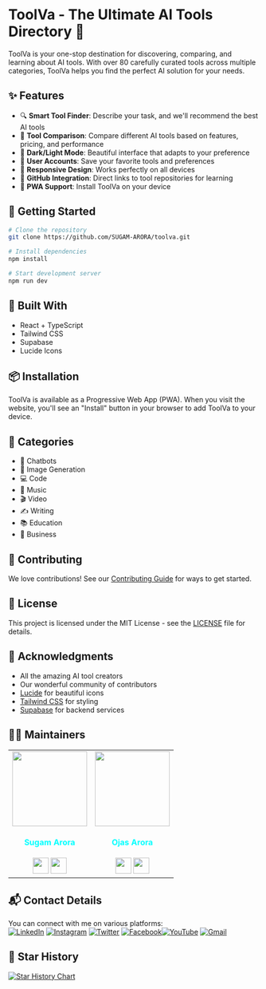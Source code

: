 # ToolVa - The Ultimate AI Tools Directory 🚀

ToolVa is your one-stop destination for discovering, comparing, and learning about AI tools. With over 80 carefully curated tools across multiple categories, ToolVa helps you find the perfect AI solution for your needs.

## ✨ Features

- 🔍 **Smart Tool Finder**: Describe your task, and we'll recommend the best AI tools
- 🔄 **Tool Comparison**: Compare different AI tools based on features, pricing, and performance
- 🌙 **Dark/Light Mode**: Beautiful interface that adapts to your preference
- 👤 **User Accounts**: Save your favorite tools and preferences
- 📱 **Responsive Design**: Works perfectly on all devices
- 🔗 **GitHub Integration**: Direct links to tool repositories for learning
- 💾 **PWA Support**: Install ToolVa on your device

## 🚀 Getting Started

```bash
# Clone the repository
git clone https://github.com/SUGAM-ARORA/toolva.git

# Install dependencies
npm install

# Start development server
npm run dev
```

## 🔧 Built With

- React + TypeScript
- Tailwind CSS
- Supabase
- Lucide Icons

## 📦 Installation

ToolVa is available as a Progressive Web App (PWA). When you visit the website, you'll see an "Install" button in your browser to add ToolVa to your device.

## 🌟 Categories

- 🤖 Chatbots
- 🎨 Image Generation
- 💻 Code
- 🎵 Music
- 🎬 Video
- ✍️ Writing
- 📚 Education
- 💼 Business

## 🤝 Contributing

We love contributions! See our [Contributing Guide](CONTRIBUTING.md) for ways to get started.

## 📄 License

This project is licensed under the MIT License - see the [LICENSE](LICENSE) file for details.

## 🙏 Acknowledgments

- All the amazing AI tool creators
- Our wonderful community of contributors
- [Lucide](https://lucide.dev/) for beautiful icons
- [Tailwind CSS](https://tailwindcss.com/) for styling
- [Supabase](https://supabase.com/) for backend services

## 🧑‍💼 Maintainers

<div>
<table>
<tr>
<td align="center"><a href="https://github.com/SUGAM-ARORA"><img src="https://github.com/SUGAM-ARORA/UniCollab/assets/96546088/09d60ee5-8215-4327-808f-4edf119370b6" width=150px height=150px /></a></br> <h4 style="color:cyan;">Sugam Arora</h4>
 <a href="https://www.linkedin.com/in/sugamarora23/"><img src="https://img.icons8.com/fluency/2x/linkedin.png" width="32px" height="32px"></img></a>
 <a href="https://github.com/SUGAM-ARORA"><img src="https://img.icons8.com/fluency/2x/github.png" width="32px" height="32px"></img></a>

   </td>
<td align="center"><a href="https://github.com/Ojas-Arora"><img src="https://media.licdn.com/dms/image/v2/D5603AQF-0oeQKjHUGg/profile-displayphoto-shrink_800_800/profile-displayphoto-shrink_800_800/0/1731090529812?e=1740614400&v=beta&t=urY8EklFDUSFuxKUQtHCq6eK8inuueVUkFH1u9wypQM" width=150px height=150px /></a></br> <h4 style="color:cyan;">Ojas Arora</h4>
 <a href="https://www.linkedin.com/in/ojasarora14/"><img src="https://img.icons8.com/fluency/2x/linkedin.png" width="32px" height="32px"></img></a>
 <a href="https://github.com/Ojas-Arora"><img src="https://img.icons8.com/fluency/2x/github.png" width="32px" height="32px"></img></a>
   </td>
</tr>

</table>

</div>

## 📬 Contact Details

You can connect with me on various platforms:<br>
[![LinkedIn](https://img.shields.io/badge/LinkedIn-%230077B5.svg?logo=linkedin&logoColor=white)](https://linkedin.com/in/sugam-arora-117265142) [![Instagram](https://img.shields.io/badge/Instagram-%23E4405F.svg?logo=Instagram&logoColor=white)](https://instagram.com/sugam.arora.393?utm_source=qr&igshid=MzNlNGNkZWQ4Mg%3D%3D) [![Twitter](https://img.shields.io/badge/Twitter-%231DA1F2.svg?logo=Twitter&logoColor=white)](https://twitter.com/SugamArora14) [![Facebook](https://img.shields.io/badge/Facebook-%231877F2.svg?logo=Facebook&logoColor=white)](https://facebook.com/sugam.arora.393)[![YouTube](https://img.shields.io/badge/YouTube-%23FF0000.svg?logo=YouTube&logoColor=white)](https://youtube.com/@sugamarora5997)
[![Gmail](https://img.shields.io/badge/Gmail-%23FFFFFF.svg?logo=gmail&logoColor=red)](mailto:sugam.arora23@gmail.com)

## 🌟 Star History

[![Star History Chart](https://api.star-history.com/svg?repos=SUGAM-ARORA/toolva&type=Date)](https://www.star-history.com/#SUGAM-ARORA/toolva&Date)
